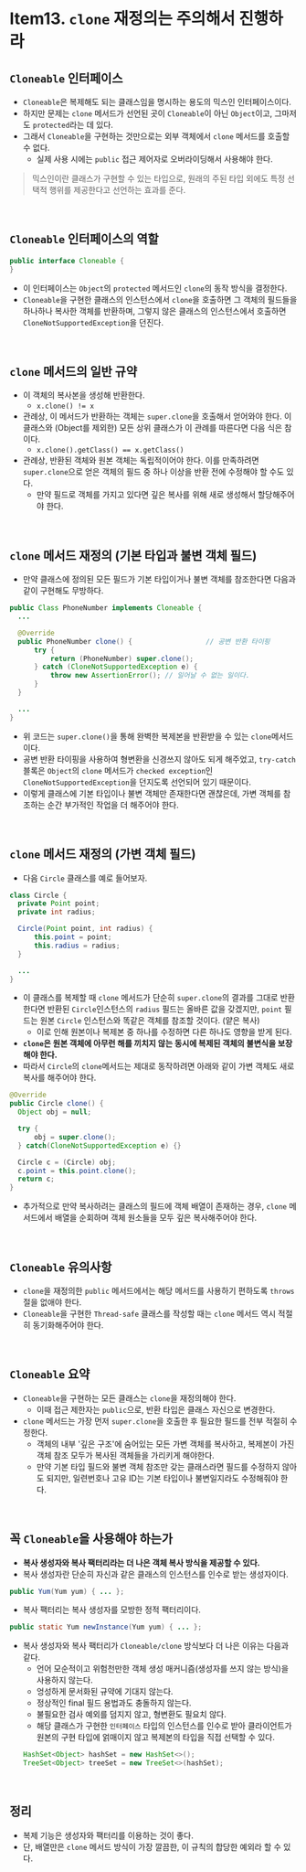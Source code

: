 # Item13. `clone` 재정의는 주의해서 진행하라

## `Cloneable` 인터페이스
- `Cloneable`은 복제해도 되는 클래스임을 명시하는 용도의 믹스인 인터페이스이다.
- 하지만 문제는 `clone` 메서드가 선언된 곳이 `Cloneable`이 아닌 `Object`이고, 그마저도 `protected`라는 데 있다.
- 그래서 `Cloneable`을 구현하는 것만으로는 외부 객체에서 `clone` 메서드를 호출할 수 없다.
    - 실제 사용 시에는 `public` 접근 제어자로 오버라이딩해서 사용해야 한다.
> 믹스인이란 클래스가 구현할 수 있는 타입으로, 원래의 주된 타입 외에도 특정 선택적 행위를 제공한다고 선언하는 효과를 준다.

<br>

## `Cloneable` 인터페이스의 역할
```java
public interface Cloneable {
}
```
- 이 인터페이스는 `Object`의 `protected` 메서드인 `clone`의 동작 방식을 결정한다.
- `Cloneable`을 구현한 클래스의 인스턴스에서 `clone`을 호출하면 그 객체의 필드들을 하나하나 복사한 객체를 반환하며, 그렇지 않은 클래스의 인스턴스에서 호출하면 `CloneNotSupportedException`을 던진다.

<br>

## `clone` 메서드의 일반 규약
- 이 객체의 복사본을 생성해 반환한다.
    - `x.clone() != x`
- 관례상, 이 메서드가 반환하는 객체는 `super.clone`을 호출해서 얻어와야 한다. 이 클래스와 (Object를 제외한) 모든 상위 클래스가 이 관례를 따른다면 다음 식은 참이다.
    - `x.clone().getClass() == x.getClass()`
- 관례상, 반환된 객체와 원본 객체는 독립적이어야 한다. 이를 만족하려면 `super.clone`으로 얻은 객체의 필드 중 하나 이상을 반환 전에 수정해야 할 수도 있다.
    - 만약 필드로 객체를 가지고 있다면 깊은 복사를 위해 새로 생성해서 할당해주어야 한다.
  
<br>

## `clone` 메서드 재정의 (기본 타입과 불변 객체 필드)
- 만약 클래스에 정의된 모든 필드가 기본 타입이거나 불변 객체를 참조한다면 다음과 같이 구현해도 무방하다.
```java
public Class PhoneNumber implements Cloneable {
  ...

  @Override
  public PhoneNumber clone() {                  // 공변 반환 타이핑
      try {
          return (PhoneNumber) super.clone();
      } catch (CloneNotSupportedException e) {
          throw new AssertionError(); // 일어날 수 없는 일이다.
      }
  }

  ...
}
```
- 위 코드는 `super.clone()`을 통해 완벽한 복제본을 반환받을 수 있는 `clone`메서드이다.
- 공변 반환 타이핑을 사용하여 형변환을 신경쓰지 않아도 되게 해주었고, `try-catch` 블록은 `Object`의 `clone` 메서드가 `checked exception`인 `CloneNotSupportedException`을 던지도록 선언되어 있기 때문이다.
- 이렇게 클래스에 기본 타입이나 불변 객체만 존재한다면 괜찮은데, 가변 객체를 참조하는 순간 부가적인 작업을 더 해주어야 한다.

<br>

## `clone` 메서드 재정의 (가변 객체 필드)
- 다음 `Circle` 클래스를 예로 들어보자.
```java
class Circle {
  private Point point;
  private int radius;

  Circle(Point point, int radius) {
      this.point = point;
      this.radius = radius;
  }

  ...
}
```
- 이 클래스를 복제할 때 `clone` 메서드가 단순히 `super.clone`의 결과를 그대로 반환한다면 반환된 `Circle`인스턴스의 `radius` 필드는 올바른 값을 갖겠지만, `point` 필드는 원본 `Circle` 인스턴스와 똑같은 객체를 참조할 것이다. (얕은 복사)
  - 이로 인해 원본이나 복제본 중 하나를 수정하면 다른 하나도 영향을 받게 된다.
- **`clone`은 원본 객체에 아무런 해를 끼치지 않는 동시에 복제된 객체의 불변식을 보장해야 한다.** 
- 따라서 `Circle`의 `clone`메서드는 제대로 동작하려면 아래와 같이 가변 객체도 새로 복사를 해주어야 한다.
```java
@Override
public Circle clone() {
  Object obj = null;

  try {
      obj = super.clone();
  } catch(CloneNotSupportedException e) {}

  Circle c = (Circle) obj;
  c.point = this.point.clone();
  return c;
}
```
- 추가적으로 만약 복사하려는 클래스의 필드에 객체 배열이 존재하는 경우, `clone` 메서드에서 배열을 순회하며 객체 원소들을 모두 깊은 복사해주어야 한다.
<br>

## `Cloneable` 유의사항
- `clone`을 재정의한 `public` 메서드에서는 해당 메서드를 사용하기 편하도록 `throws` 절을 없애야 한다.
- `Cloneable`을 구현한 `Thread-safe` 클래스를 작성할 때는 `clone` 메서드 역시 적절히 동기화해주어야 한다.
<br>

## `Cloneable` 요약
- `Cloneable`을 구현하는 모든 클래스는 `clone`을 재정의해야 한다.
  - 이때 접근 제한자는 `public`으로, 반환 타입은 클래스 자신으로 변경한다.
- `clone` 메서드는 가장 먼저 `super.clone`을 호출한 후 필요한 필드를 전부 적절히 수정한다.
  - 객체의 내부 '깊은 구조'에 숨어있는 모든 가변 객체를 복사하고, 복제본이 가진 객체 참조 모두가 복사된 객체들을 가리키게 해야한다.
  - 만약 기본 타입 필드와 불변 객체 참조만 갖는 클래스라면 필드를 수정하지 않아도 되지만, 일련번호나 고유 ID는 기본 타입이나 불변일지라도 수정해줘야 한다.
<br>

## 꼭 `Cloneable`을 사용해야 하는가
- **복사 생성자와 복사 팩터리라는 더 나은 객체 복사 방식을 제공할 수 있다.**
- 복사 생성자란 단순히 자신과 같은 클래스의 인스턴스를 인수로 받는 생성자이다.
```java
public Yum(Yum yum) { ... };
```
- 복사 팩터리는 복사 생성자를 모방한 정적 팩터리이다.
```java
public static Yum newInstance(Yum yum) { ... };
```
- 복사 생성자와 복사 팩터리가 `Cloneable/clone` 방식보다 더 나은 이유는 다음과 같다.
  - 언어 모순적이고 위험천만한 객체 생성 매커니즘(생성자를 쓰지 않는 방식)을 사용하지 않는다.
  - 엉성하게 문서화된 규약에 기대지 않는다.
  - 정상적인 final 필드 용법과도 충돌하지 않는다.
  - 불필요한 검사 예외를 덤지지 않고, 형변환도 필요치 않다.
  - 해당 클래스가 구현한 `인터페이스` 타입의 인스턴스를 인수로 받아 클라이언트가 원본의 구현 타입에 얽매이지 않고 복제본의 타입을 직접 선택할 수 있다.
  ```java
  HashSet<Object> hashSet = new HashSet<>();
  TreeSet<Object> treeSet = new TreeSet<>(hashSet);
  ```
<br>

## 정리
- 복제 기능은 생성자와 팩터리를 이용하는 것이 좋다.
- 단, 배열만은 `clone` 메서드 방식이 가장 깔끔한, 이 규칙의 합당한 예외라 할 수 있다.

